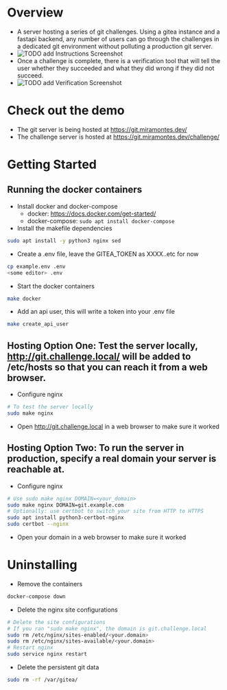 # Overview
- A server hosting a series of git challenges. Using a gitea instance and a fastapi backend, any number of users can go through the challenges in a dedicated git environment without polluting a production git server.
- ![TODO add Instructions Screenshot](todo.png "Instructions Screenshot")
- Once a challenge is complete, there is a verification tool that will tell the user whether they succeeded and what they did wrong if they did not succeed.
- ![TODO add Verification Screenshot](todo.png "Verification Screenshot")

# Check out the demo
- The git server is being hosted at https://git.miramontes.dev/
- The challenge server is hosted at https://git.miramontes.dev/challenge/

# Getting Started
## Running the docker containers
- Install docker and docker-compose
    * docker: https://docs.docker.com/get-started/
    * docker-compose: `sudo apt install docker-compose`
- Install the makefile dependencies
```bash
sudo apt install -y python3 nginx sed
```
- Create a .env file, leave the GITEA_TOKEN as XXXX..etc for now
```bash
cp example.env .env
<some editor> .env
```
- Start the docker containers
```bash
make docker
```
- Add an api user, this will write a token into your .env file
```bash
make create_api_user
```
## Hosting Option One: Test the server locally, http://git.challenge.local/ will be added to /etc/hosts so that you can reach it from a web browser.
- Configure nginx
```bash
# To test the server locally
sudo make nginx
```
- Open http://git.challenge.local in a web browser to make sure it worked
## Hosting Option Two: To run the server in production, specify a real domain your server is reachable at.
- Configure nginx
```bash
# Use sudo make nginx DOMAIN=<your_domain>
sudo make nginx DOMAIN=git.example.com
# Optionally: use certbot to switch your site from HTTP to HTTPS
sudo apt install python3-certbot-nginx
sudo certbot --nginx
```
- Open your domain in a web browser to make sure it worked
# Uninstalling
- Remove the containers
```bash
docker-compose down
```
- Delete the nginx site configurations
```bash
# Delete the site configurations
# If you ran "sudo make nginx", the domain is git.challenge.local
sudo rm /etc/nginx/sites-enabled/<your.domain>
sudo rm /etc/nginx/sites-available/<your.domain>
# Restart nginx
sudo service nginx restart
```
- Delete the persistent git data
```bash
sudo rm -rf /var/gitea/
```
